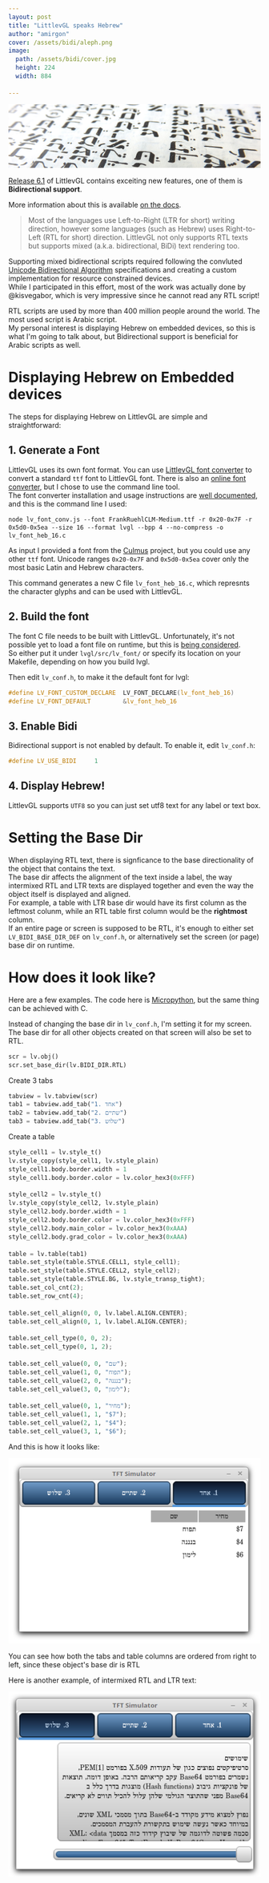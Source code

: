 ```yaml
---
layout: post
title: "LittlevGL speaks Hebrew"
author: "amirgon"
cover: /assets/bidi/aleph.png
image:
  path: /assets/bidi/cover.jpg
  height: 224
  width: 884

---
```



![LittlevGL speaks Hebrew](/assets/bidi/cover.jpg)

[Release 6.1](https://blog.littlevgl.com/2019-12-06/release_v6_1) of LittlevGL contains exceiting new features, one of them is **Bidirectional support**.

More information about this is available [on the docs](https://docs.littlevgl.com/en/html/overview/font.html#bidirectional-support).
> Most of the languages use Left-to-Right (LTR for short) writing direction, however some languages (such as Hebrew) uses Right-to-Left (RTL for short) direction.
> LittlevGL not only supports RTL texts but supports mixed (a.k.a. bidirectional, BiDi) text rendering too.

Supporting mixed bidirectional scripts required following the convluted [Unicode Bidirectional Algorithm](https://unicode.org/reports/tr9/) specifications and creating a custom implementation for resource constrained devices.  
While I participated in this effort, most of the work was actually done by @kisvegabor, which is very impressive since he cannot read any RTL script!  

RTL scripts are used by more than 400 million people around the world. The most used script is Arabic script.  
My personal interest is displaying Hebrew on embedded devices, so this is what I'm going to talk about, but Bidirectional support is beneficial for Arabic scripts as well.

# Displaying Hebrew on Embedded devices

The steps for displaying Hebrew on LittlevGL are simple and straightforward:

## 1. Generate a Font

LittlevGL uses its own font format. You can use [LittlevGL font converter](https://github.com/littlevgl/lv_font_conv) to convert a standard `ttf` font to LittlevGL font.
There is also an [online font converter](https://littlevgl.com/ttf-font-to-c-array), but I chose to use the command line tool.  
The font converter installation and usage instructions are [well documented](https://github.com/littlevgl/lv_font_conv#install-the-script), and this is the command line I used:
```
node lv_font_conv.js --font FrankRuehlCLM-Medium.ttf -r 0x20-0x7F -r 0x5d0-0x5ea --size 16 --format lvgl --bpp 4 --no-compress -o lv_font_heb_16.c
```

As input I provided a font from the [Culmus](http://culmus.sourceforge.net/) project, but you could use any other `ttf` font.
Unicode ranges `0x20-0x7F` and `0x5d0-0x5ea` cover only the most basic Latin and Hebrew characters.

This command generates a new C file `lv_font_heb_16.c`, which represnts the character glyphs and can be used with LittlevGL.

## 2. Build the font

The font C file needs to be built with LittlevGL. Unfortunately, it's not possible yet to load a font file on runtime, but this is [being considered](https://github.com/littlevgl/lvgl/issues/1237).  
So either put it under `lvgl/src/lv_font/` or specify its location on your Makefile, depending on how you build lvgl.

Then edit `lv_conf.h`, to make it the default font for lvgl:
```c
#define LV_FONT_CUSTOM_DECLARE  LV_FONT_DECLARE(lv_font_heb_16)
#define LV_FONT_DEFAULT         &lv_font_heb_16
```

## 3. Enable Bidi
Bidirectional support is not enabled by default.
To enable it, edit `lv_conf.h`:
```c
#define LV_USE_BIDI     1
```

## 4. Display Hebrew!

LittlevGL supports `UTF8` so you can just set utf8 text for any label or text box.

# Setting the Base Dir

When displaying RTL text, there is signficance to the base directionality of the object that contains the text.  
The base dir affects the alignment of the text inside a label, the way intermixed RTL and LTR texts are displayed together and even the way the object itself is displayed and aligned.  
For example, a table with LTR base dir would have its first column as the leftmost colunm, while an RTL table first column would be the **rightmost** column.  
If an entire page or screen is supposed to be RTL, it's enough to either set `LV_BIDI_BASE_DIR_DEF` on `lv_conf.h`, or alternatively set the screen (or page) base dir on runtime.

# How does it look like?

Here are a few examples. The code here is [Micropython](https://docs.littlevgl.com/en/html/get-started/micropython.html), but the same thing can be achieved with C.

Instead of changing the base dir in `lv_conf.h`, I'm setting it for my screen. The base dir for all other objects created on that screen will also be set to RTL.
```python
scr = lv.obj()
scr.set_base_dir(lv.BIDI_DIR.RTL)
```

Create 3 tabs
```python
tabview = lv.tabview(scr)
tab1 = tabview.add_tab("1. אחד")
tab2 = tabview.add_tab("2. שתיים")
tab3 = tabview.add_tab("3. שלוש")
```

Create a table
```python
style_cell1 = lv.style_t()
lv.style_copy(style_cell1, lv.style_plain)
style_cell1.body.border.width = 1
style_cell1.body.border.color = lv.color_hex3(0xFFF)

style_cell2 = lv.style_t()
lv.style_copy(style_cell2, lv.style_plain)
style_cell2.body.border.width = 1
style_cell2.body.border.color = lv.color_hex3(0xFFF)
style_cell2.body.main_color = lv.color_hex3(0xAAA)
style_cell2.body.grad_color = lv.color_hex3(0xAAA)

table = lv.table(tab1)
table.set_style(table.STYLE.CELL1, style_cell1);
table.set_style(table.STYLE.CELL2, style_cell2);
table.set_style(table.STYLE.BG, lv.style_transp_tight);
table.set_col_cnt(2);
table.set_row_cnt(4);

table.set_cell_align(0, 0, lv.label.ALIGN.CENTER);
table.set_cell_align(0, 1, lv.label.ALIGN.CENTER);

table.set_cell_type(0, 0, 2);
table.set_cell_type(0, 1, 2);

table.set_cell_value(0, 0, "שם");
table.set_cell_value(1, 0, "תפוח");
table.set_cell_value(2, 0, "בנננה");
table.set_cell_value(3, 0, "לימון");

table.set_cell_value(0, 1, "מחיר");
table.set_cell_value(1, 1, "$7");
table.set_cell_value(2, 1, "$4");
table.set_cell_value(3, 1, "$6");
```

And this is how it looks like:

![Tabs and Table](/assets/bidi/table.png)

You can see how both the tabs and table columns are ordered from right to left, since these object's base dir is RTL


Here is another example, of intermixed RTL and LTR text:


![Text Box](/assets/bidi/textbox.png)


